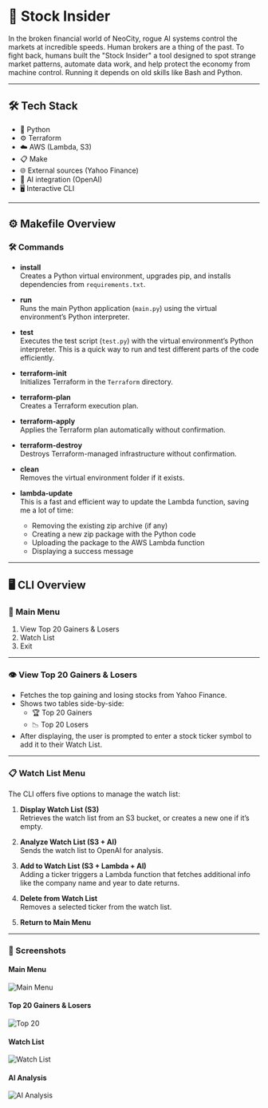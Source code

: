 # 🤖 Stock Insider

In the broken financial world of NeoCity, rogue AI systems control the markets at incredible speeds. Human brokers are a thing of the past. To fight back, humans built the "Stock Insider" a tool designed to spot strange market patterns, automate data work, and help protect the economy from machine control. Running it depends on old skills like Bash and Python.

---

## 🛠️ Tech Stack

- 🐍 Python
- ⚙️ Terraform
- ☁️ AWS (Lambda, S3)
- 📋 Make
- 🌐 External sources (Yahoo Finance)
- 🧠 AI integration (OpenAI)
- 🖥️ Interactive CLI 

---

## ⚙️ Makefile Overview

### 🛠️ Commands

- **install**  
  Creates a Python virtual environment, upgrades pip, and installs dependencies from `requirements.txt`.

- **run**  
  Runs the main Python application (`main.py`) using the virtual environment’s Python interpreter.

- **test**  
  Executes the test script (`test.py`) with the virtual environment’s Python interpreter.
  This is a quick way to run and test different parts of the code efficiently. 

- **terraform-init**  
  Initializes Terraform in the `Terraform` directory.

- **terraform-plan**  
  Creates a Terraform execution plan.

- **terraform-apply**  
  Applies the Terraform plan automatically without confirmation.

- **terraform-destroy**  
  Destroys Terraform-managed infrastructure without confirmation.

- **clean**  
  Removes the virtual environment folder if it exists.

- **lambda-update**  
This is a fast and efficient way to update the Lambda function, saving me a lot of time:
  - Removing the existing zip archive (if any)
  - Creating a new zip package with the Python code
  - Uploading the package to the AWS Lambda function
  - Displaying a success message
  
---

## 🖥️ CLI Overview

### 🚀 Main Menu

  1. View Top 20 Gainers & Losers  
  2. Watch List  
  3. Exit

---

### 👁️ View Top 20 Gainers & Losers

- Fetches the top gaining and losing stocks from Yahoo Finance.
- Shows two tables side-by-side:
  - 🏆 Top 20 Gainers  
  - 📉 Top 20 Losers
- After displaying, the user is prompted to enter a stock ticker symbol to add it to their Watch List.
---

### 📋 Watch List Menu

The CLI offers five options to manage the watch list:

1. **Display Watch List (S3)**  
   Retrieves the watch list from an S3 bucket, or creates a new one if it’s empty.

2. **Analyze Watch List (S3 + AI)**  
   Sends the watch list to OpenAI for analysis.

3. **Add to Watch List (S3 + Lambda + AI)**  
   Adding a ticker triggers a Lambda function that fetches additional info like the company name and year to date returns.

4. **Delete from Watch List**  
   Removes a selected ticker from the watch list.

5. **Return to Main Menu**  
---
### 📸 Screenshots

#### Main Menu  
![Main Menu](img/main.png)

#### Top 20 Gainers & Losers  
![Top 20](img/view20.png)

#### Watch List  
![Watch List](img/list.png)

#### AI Analysis  
![AI Analysis](img/ai.png)





